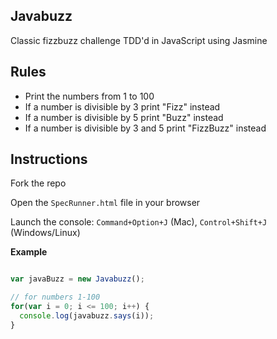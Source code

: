 Javabuzz
--------

Classic fizzbuzz challenge TDD'd in JavaScript using Jasmine

Rules
-----
* Print the numbers from 1 to 100
* If a number is divisible by 3 print "Fizz" instead
* If a number is divisible by 5 print "Buzz" instead
* If a number is divisible by 3 and 5 print "FizzBuzz" instead

Instructions
------------

Fork the repo

Open the `SpecRunner.html` file in your browser

Launch the console: `Command+Option+J` (Mac), `Control+Shift+J` (Windows/Linux)

**Example**

```javascript

var javaBuzz = new Javabuzz();

// for numbers 1-100
for(var i = 0; i <= 100; i++) {
  console.log(javabuzz.says(i));
}

```
